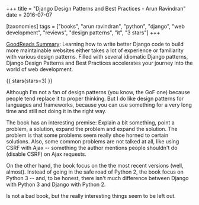 +++
title = "Django Design Patterns and Best Practices - Arun Ravindran"
date = 2016-07-07

[taxonomies]
tags = ["books", "arun ravindran", "python", "django", "web development",
"reviews", "design patterns", "it", "3 stars"]
+++

[GoodReads Summary](https://www.goodreads.com/book/show/25567728-django-design-patterns-and-best-practices):
Learning how to write better Django code to build more maintainable websites
either takes a lot of experience or familiarity with various design patterns.
Filled with several idiomatic Django patterns, Django Design Patterns and
Best Practices accelerates your journey into the world of web development.

<!-- more -->

{{ stars(stars=3) }}

Although I'm not a fan of design patterns (you know, the GoF one) because
people tend replace it to proper thinking. But I do like design patterns for
languages and frameworks, because you can use something for a very long time
and still not doing it in the right way.

The book has an interesting premise: Explain a bit something, point a problem,
a solution, expand the problem and expand the solution. The problem is that
some problems seem really shoe horned to certain solutions. Also, some common
problems are not talked at all, like using CSRF with Ajax -- something the
author mentions people shouldn't do (disable CSRF) on Ajax requests.

On the other hand, the book focus on the the most recent versions (well,
almost). Instead of going in the safe road of Python 2, the book focus on
Python 3 -- and, to be honest, there isn't much difference between Django with
Python 3 and Django with Python 2.

Is not a bad book, but the really interesting things seem to be left out.

